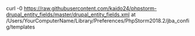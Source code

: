 curl -0 https://raw.githubusercontent.com/kaido24/phpstorm-drupal_entity_fields/master/drupal_entity_fields.xml at /Users/YourComputerName/Library/Preferences/PhpStorm2018.2/jba_config/templates
